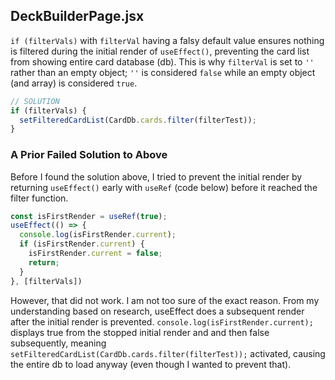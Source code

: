 ## DeckBuilderPage.jsx
`if (filterVals)` with `filterVal` having a falsy default value ensures nothing is filtered during the initial render of `useEffect()`, preventing the card list from showing entire card database (db). This is why `filterVal` is set to `''` rather than an empty object; `''` is considered `false` while an empty object (and array) is considered `true`.
```js
// SOLUTION
if (filterVals) {
  setFilteredCardList(CardDb.cards.filter(filterTest));
}
```

### A Prior Failed Solution to Above
Before I found the solution above, I tried to prevent the initial render by returning `useEffect()` early with `useRef` (code below) before it reached the filter function. 
```js
const isFirstRender = useRef(true);
useEffect(() => {
  console.log(isFirstRender.current);
  if (isFirstRender.current) {
    isFirstRender.current = false;
    return;
  }
}, [filterVals])
```
However, that did not work. I am not too sure of the exact reason. From my understanding based on research, useEffect does a subsequent render after the initial render is prevented. `console.log(isFirstRender.current);` displays true from the stopped initial render and and then false subsequently, meaning `setFilteredCardList(CardDb.cards.filter(filterTest));` activated, causing the entire db to load anyway (even though I wanted to prevent that).